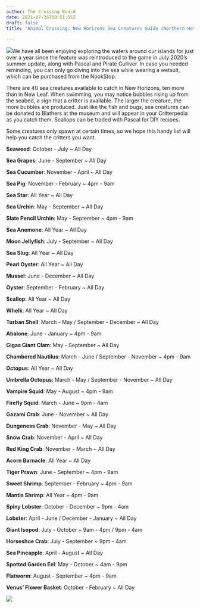 ```yaml
---
author: The Crossing Board
date: 2021-07-26T08:51:55Z
draft: false
title: 'Animal Crossing: New Horizons Sea Creatures Guide (Northern Hemisphere)'

---
```

![](/images/news/vampire-squid.png)We have all been enjoying exploring the waters around our islands for just over a year since the feature was reintroduced to the game in July 2020’s summer update, along with Pascal and Pirate Gulliver. In case you needed reminding, you can only go diving into the sea while wearing a wetsuit, which can be purchased from the NookStop.

There are 40 sea creatures available to catch in New Horizons, ten more than in New Leaf. When swimming, you may notice bubbles rising up from the seabed, a sign that a critter is available. The larger the creature, the more bubbles are produced. Just like the fish and bugs, sea creatures can be donated to Blathers at the museum and will appear in your Critterpedia as you catch them. Scallops can be traded with Pascal for DIY recipes.

Some creatures only spawn at certain times, so we hope this handy list will help you catch the critters you want.

**Seaweed**: October - July \~ All Day

**Sea Grapes**: June - September \~ All Day

**Sea Cucumber**: November - April \~ All Day

**Sea Pig**: November - February \~ 4pm - 9am

**Sea Star**: All Year \~ All Day

**Sea Urchin**: May - September \~ All Day

**Slate Pencil Urchin**: May - September \~ 4pm - 9am

**Sea Anemone**: All Year \~ All Day

**Moon Jellyfish**: July - September \~ All Day

**Sea Slug**: All Year \~ All Day

**Pearl Oyster**: All Year \~ All Day

**Mussel**: June - December \~ All Day

**Oyster**: September - February \~ All Day

**Scallop**: All Year \~ All Day

**Whelk**: All Year \~ All Day

**Turban Shell**: March - May / September - December \~ All Day

**Abalone**: June - January \~ 4pm - 9am

**Gigas Giant Clam**: May - September \~ All Day

**Chambered Nautilus**: March - June / September - November \~ 4pm - 9am

**Octopus**: All Year \~ All Day

**Umbrella Octopus**: March - May / September - November \~ All Day

**Vampire Squid**: May - August \~ 4pm - 9am

**Firefly Squid**: March - June \~ 9pm - 4am

**Gazami Crab**: June - November \~ All Day

**Dungeness Crab**: November - May \~ All Day

**Snow Crab**: November - April \~ All Day

**Red King Crab**: November - March \~ All Day

**Acorn Barnacle**: All Year \~ All Day

**Tiger Prawn**: June - September \~ 4pm - 9am

**Sweet Shrimp**: September - February \~ 4pm - 9am

**Mantis Shrimp**: All Year \~ 4pm - 9am

**Spiny Lobster**: October - December \~ 9pm - 4am

**Lobster**: April - June / December - January \~ All Day

**Giant Isopod**: July - October \~ 9am - 4pm / 9pm - 4am

**Horseshoe Crab**: July - September \~ 9pm - 4am

**Sea Pineapple**: April - August \~ All Day

**Spotted Garden Eel**: May - October \~ 4am - 9pm

**Flatworm**: August - September \~ 4pm - 9am

**Venus’ Flower Basket**: October - February \~ All Day

![](/images/news/moon-jellyfish.png)